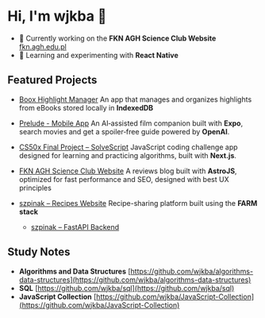 # Hi, I'm wjkba 👋

- 🔭 Currently working on the **FKN AGH Science Club Website** [fkn.agh.edu.pl](https://fkn.agh.edu.pl/)
- 🌱 Learning and experimenting with **React Native**

## Featured Projects

- [Boox Highlight Manager](https://github.com/wjkba/onyx-boox-highlight-manager)
  An app that manages and organizes highlights from eBooks stored locally in **IndexedDB**

- [Prelude - Mobile App](https://github.com/wjkba/prelude)
  An AI‑assisted film companion built with **Expo**, search movies and get a spoiler‑free guide powered by **OpenAI**.

- [CS50x Final Project – SolveScript](https://github.com/wjkba/solve-script)
  JavaScript coding challenge app designed for learning and practicing algorithms, built with **Next.js**.

- [FKN AGH Science Club Website](https://fkn.agh.edu.pl/)
  A reviews blog built with **AstroJS**, optimized for fast performance and SEO, designed with best UX principles

- [szpinak – Recipes Website](https://github.com/wjkba/szpinak)
  Recipe-sharing platform built using the **FARM stack**
  - [szpinak – FastAPI Backend](https://github.com/wjkba/przepisy-backend)

## Study Notes

- **Algorithms and Data Structures** [https://github.com/wjkba/algorithms-data-structures](https://github.com/wjkba/algorithms-data-structures)
- **SQL** [https://github.com/wjkba/sql](https://github.com/wjkba/sql)
- **JavaScript Collection** [https://github.com/wjkba/JavaScript-Collection](https://github.com/wjkba/JavaScript-Collection)
